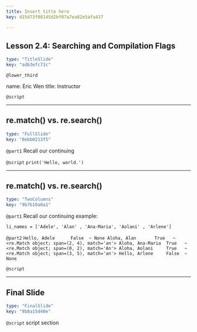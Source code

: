 ```yaml
---
title: Insert title here
key: d15d73f08145d2bf07a7ea82e5afa437

---
```

## Lesson 2.4: Searching and Compilation Flags

```yaml
type: "TitleSlide"
key: "adb3efc71c"
```

`@lower_third`

name: Eric Wen
title: Instructor


`@script`



---
## re.match() vs. re.search()

```yaml
type: "FullSlide"
key: "0ebb0213f5"
```

`@part1`
Recall our continuing


`@script`
`print('Hello, world.')`


---
## re.match() vs. re.search()

```yaml
type: "TwoColumns"
key: "9b7b10a0a1"
```

`@part1`
Recall our continuing example:

`li_names = ['Adele', 'Alan'
, 'Ana-Maria', 'Aolani'
, 'Arlene']`


`@part2`
`
Hello, Adele      False  ~ None
Aloha, Alan       True   ~ <re.Match object; span=(2, 4), match='an'>
Aloha, Ana-Maria  True   ~ <re.Match object; span=(0, 2), match='An'>
Aloha, Aolani     True   ~ <re.Match object; span=(3, 5), match='an'>
Hello, Arlene     False  ~ None
`


`@script`



---
## Final Slide

```yaml
type: "FinalSlide"
key: "9b8a15d40e"
```

`@script`
script section


